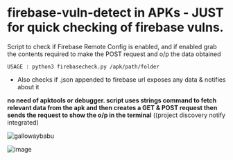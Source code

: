 # firebase-vuln-detect in APKs - JUST for quick checking of firebase vulns.
Script to check if Firebase Remote Config is enabled, and if enabled grab the contents required to make the POST request and o/p the data obtained

``USAGE : python3 firebasecheck.py /apk/path/folder ``

+ Also checks if .json appended to firebase url exposes any data & notifies about it


**no need of apktools or debugger. script uses strings command to fetch relevant data from the apk and then creates a GET & POST request then sends the request to show the o/p in the terminal**
((project discovery notify integrated)

![gallowaybabu](https://github.com/user-attachments/assets/c3c30026-6bd0-4632-9956-009ce90947e5)


![image](https://github.com/user-attachments/assets/cad71457-c1ec-4ede-89d6-68eea5581c9b)

